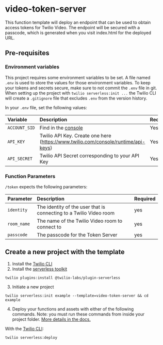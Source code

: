 # video-token-server

This function template will deploy an endpoint that can be used to obtain access tokens for Twilio Video. The endpoint will be secured with a passcode, which is generated when you visit index.html for the deployed URL.

## Pre-requisites

### Environment variables

This project requires some environment variables to be set. A file named `.env` is used to store the values for those environment variables. To keep your tokens and secrets secure, make sure to not commit the `.env` file in git. When setting up the project with `twilio serverless:init ...` the Twilio CLI will create a `.gitignore` file that excludes `.env` from the version history.

In your `.env` file, set the following values:

| Variable      | Description                                                                       | Required |
| :------------ | :-------------------------------------------------------------------------------- | :------- |
| `ACCOUNT_SID` | Find in the [console](https://www.twilio.com/console)                             | Yes      |
| `API_KEY`     | Twilio API Key. Create one here (https://www.twilio.com/console/runtime/api-keys) | Yes      |
| `API_SECRET`  | Twilio API Secret corresponding to your API Key                                   | Yes      |


### Function Parameters

`/token` expects the following parameters:

| Parameter   | Description                                                        | Required |
| :---------- | :----------------------------------------------------------------- | :------- |
| `identity`  | The identity of the user that is connecting to a Twilio Video room | yes      |
| `room_name` | The name of the Twilio Video room to connect to                    | yes      |
| `passcode`  | The passcode for the Token Server                                  | yes      |


## Create a new project with the template

1. Install the [Twilio CLI](https://www.twilio.com/docs/twilio-cli/quickstart#install-twilio-cli)
2. Install the [serverless toolkit](https://www.twilio.com/docs/labs/serverless-toolkit/getting-started)

```shell
twilio plugins:install @twilio-labs/plugin-serverless
```

3. Initiate a new project

```
twilio serverless:init example --template=video-token-server && cd example
```

4. Deploy your functions and assets with either of the following commands. Note: you must run these commands from inside your project folder. [More details in the docs.](https://www.twilio.com/docs/labs/serverless-toolkit)

With the [Twilio CLI](https://www.twilio.com/docs/twilio-cli/quickstart):

```
twilio serverless:deploy
```
